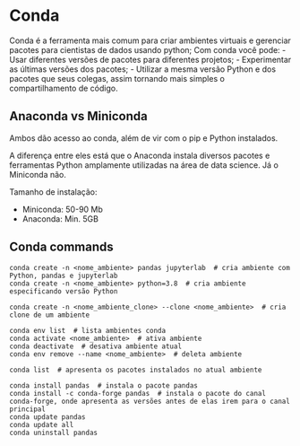 # Conda 
Conda é a ferramenta mais comum para criar ambientes virtuais e gerenciar pacotes para cientistas de dados usando python;
Com conda você pode:
	- Usar diferentes versões de pacotes para diferentes projetos;
	- Experimentar as últimas versões dos pacotes;
	- Utilizar a mesma versão Python e dos pacotes que seus colegas, assim tornando mais simples o compartilhamento de código.

## Anaconda vs Miniconda

Ambos dão acesso ao conda, além de vir com o pip e Python instalados.

A diferença entre eles está que o Anaconda instala diversos pacotes e ferramentas Python amplamente utilizadas na área de data science. Já o Miniconda não.

Tamanho de instalação:
- Miniconda: 50-90 Mb
- Anaconda: Min. 5GB

## Conda commands

```
conda create -n <nome_ambiente> pandas jupyterlab  # cria ambiente com Python, pandas e jupyterlab
conda create -n <nome_ambiente> python=3.8  # cria ambiente especificando versão Python

conda create -n <nome_ambiente_clone> --clone <nome_ambiente>  # cria clone de um ambiente

conda env list  # lista ambientes conda
conda activate <nome_ambiente>  # ativa ambiente
conda deactivate  # desativa ambiente atual
conda env remove --name <nome_ambiente>  # deleta ambiente

conda list  # apresenta os pacotes instalados no atual ambiente

conda install pandas  # instala o pacote pandas
conda install -c conda-forge pandas  # instala o pacote do canal conda-forge, onde apresenta as versões antes de elas irem para o canal principal
conda update pandas
conda update all
conda uninstall pandas

```